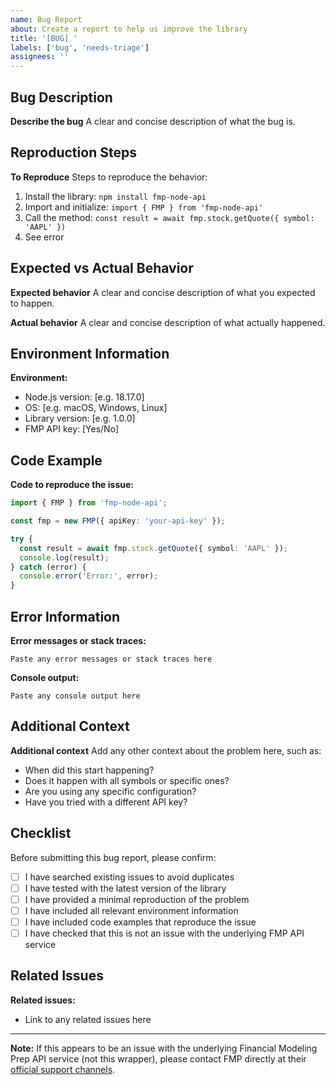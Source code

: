 ```yaml
---
name: Bug Report
about: Create a report to help us improve the library
title: '[BUG] '
labels: ['bug', 'needs-triage']
assignees: ''
---
```


## Bug Description

**Describe the bug**
A clear and concise description of what the bug is.

## Reproduction Steps

**To Reproduce**
Steps to reproduce the behavior:

1. Install the library: `npm install fmp-node-api`
2. Import and initialize: `import { FMP } from 'fmp-node-api'`
3. Call the method: `const result = await fmp.stock.getQuote({ symbol: 'AAPL' })`
4. See error

## Expected vs Actual Behavior

**Expected behavior**
A clear and concise description of what you expected to happen.

**Actual behavior**
A clear and concise description of what actually happened.

## Environment Information

**Environment:**

- Node.js version: [e.g. 18.17.0]
- OS: [e.g. macOS, Windows, Linux]
- Library version: [e.g. 1.0.0]
- FMP API key: [Yes/No]

## Code Example

**Code to reproduce the issue:**

```typescript
import { FMP } from 'fmp-node-api';

const fmp = new FMP({ apiKey: 'your-api-key' });

try {
  const result = await fmp.stock.getQuote({ symbol: 'AAPL' });
  console.log(result);
} catch (error) {
  console.error('Error:', error);
}
```

## Error Information

**Error messages or stack traces:**

```
Paste any error messages or stack traces here
```

**Console output:**

```
Paste any console output here
```

## Additional Context

**Additional context**
Add any other context about the problem here, such as:

- When did this start happening?
- Does it happen with all symbols or specific ones?
- Are you using any specific configuration?
- Have you tried with a different API key?

## Checklist

Before submitting this bug report, please confirm:

- [ ] I have searched existing issues to avoid duplicates
- [ ] I have tested with the latest version of the library
- [ ] I have provided a minimal reproduction of the problem
- [ ] I have included all relevant environment information
- [ ] I have included code examples that reproduce the issue
- [ ] I have checked that this is not an issue with the underlying FMP API service

## Related Issues

**Related issues:**

- Link to any related issues here

---

**Note:** If this appears to be an issue with the underlying Financial Modeling Prep API service (not this wrapper), please contact FMP directly at their [official support channels](https://site.financialmodelingprep.com/developer/docs/stable).
